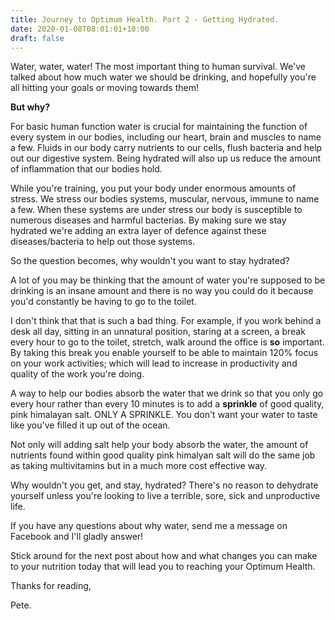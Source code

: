 ```yaml
---
title: Journey to Optimum Health. Part 2 - Getting Hydrated. 
date: 2020-01-08T08:01:01+10:00
draft: false
---
```

Water, water, water! The most important thing to human survival. We've talked about how much water we should be drinking, and hopefully you're all hitting your goals or moving towards them!



**But why?** 



For basic human function water is crucial for maintaining the function of every system in our bodies, including our heart, brain and muscles to name a few. Fluids in our body carry nutrients to our cells, flush bacteria and help out our digestive system. Being hydrated will also up us reduce the amount of inflammation that our bodies hold. 

While you're training, you put your body under enormous amounts of stress. We stress our bodies systems, muscular, nervous, immune to name a few. When these systems are under stress our body is susceptible to numerous diseases and harmful bacterias. By making sure we stay hydrated we're adding an extra layer of defence against these diseases/bacteria to help out those systems.



So the question becomes, why wouldn't you want to stay hydrated?



A lot of you may be thinking that the amount of water you're supposed to be drinking is an insane amount and there is no way you could do it because you'd constantly be having to go to the toilet. 

I don't think that that is such a bad thing. For example, if you work behind a desk all day, sitting in an unnatural position, staring at a screen, a break every hour to go to the toilet, stretch, walk around the office is **so** important. By taking this break you enable yourself to be able to maintain 120% focus on your work activities; which will lead to increase in productivity and quality of the work you're doing. 

A way to help our bodies absorb the water that we drink so that you only go every hour rather than every 10 minutes is to add a **sprinkle** of good quality, pink himalayan salt. ONLY A SPRINKLE. You don't want your water to taste like you've filled it up out of the ocean.

Not only will adding salt help your body absorb the water, the amount of nutrients found within good quality pink himalyan salt will do the same job as taking multivitamins but in a much more cost effective way.



Why wouldn't you get, and stay, hydrated? There's no reason to dehydrate yourself unless you're looking to live a terrible, sore, sick and unproductive life.



If you have any questions about why water, send me a message on Facebook and I'll gladly answer!

Stick around for the next post about how and what changes you can make to your nutrition today that will lead you to reaching your Optimum Health.



Thanks for reading, 

Pete.



